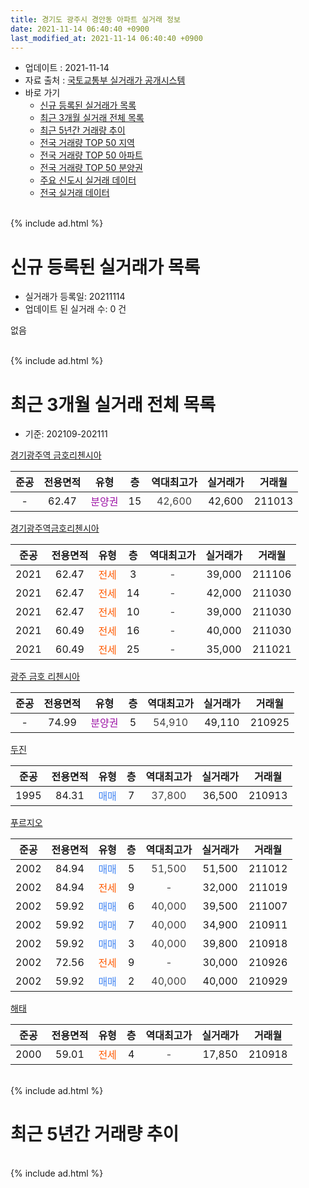 ```yaml
---
title: 경기도 광주시 경안동 아파트 실거래 정보
date: 2021-11-14 06:40:40 +0900
last_modified_at: 2021-11-14 06:40:40 +0900
---
```


* 업데이트 : 2021-11-14
* 자료 출처 : [국토교통부 실거래가 공개시스템](http://rt.molit.go.kr)
* 바로 가기
    * [신규 등록된 실거래가 목록](#신규-등록된-실거래가-목록)
    * [최근 3개월 실거래 전체 목록](#최근-3개월-실거래-전체-목록)
    * [최근 5년간 거래량 추이](#최근-5년간-거래량-추이)
    * [전국 거래량 TOP 50 지역](https://inasie.github.io/apt-trade-info/최근-3개월-전국에서-가장-거래가-많이-발생한-지역)
    * [전국 거래량 TOP 50 아파트](https://inasie.github.io/apt-trade-info/최근-3개월-전국에서-가장-거래가-많이-발생한-아파트)
    * [전국 거래량 TOP 50 분양권](https://inasie.github.io/apt-trade-info/최근-3개월-전국에서-가장-거래가-많이-발생한-분양권)
    * [주요 신도시 실거래 데이터](https://inasie.github.io/apt-trade-info/주요-신도시)
    * [전국 실거래 데이터](https://inasie.github.io/apt-trade-info/전국)
<br>
{% include ad.html %}
<br>

# 신규 등록된 실거래가 목록
* 실거래가 등록일: 20211114
* 업데이트 된 실거래 수: 0 건

없음

<br>
{% include ad.html %}
<br>

# 최근 3개월 실거래 전체 목록
* 기준: 202109-202111


[경기광주역 금호리첸시아](https://search.naver.com/search.naver?query=%EA%B2%BD%EA%B8%B0%EB%8F%84+%EA%B4%91%EC%A3%BC%EC%8B%9C+%EA%B2%BD%EC%95%88%EB%8F%99+%EA%B2%BD%EA%B8%B0%EA%B4%91%EC%A3%BC%EC%97%AD+%EA%B8%88%ED%98%B8%EB%A6%AC%EC%B2%B8%EC%8B%9C%EC%95%84)

|준공|전용면적|유형|층|역대최고가|실거래가|거래월|
|:---:|:---:|:---:|:---:|:---:|:---:|:---:|
|-|62.47|<span style="color:#9C11A5">분양권</span>|15|<span style="color:#444444">42,600</span>|42,600|211013|

[경기광주역금호리첸시아](https://search.naver.com/search.naver?query=%EA%B2%BD%EA%B8%B0%EB%8F%84+%EA%B4%91%EC%A3%BC%EC%8B%9C+%EA%B2%BD%EC%95%88%EB%8F%99+%EA%B2%BD%EA%B8%B0%EA%B4%91%EC%A3%BC%EC%97%AD%EA%B8%88%ED%98%B8%EB%A6%AC%EC%B2%B8%EC%8B%9C%EC%95%84)

|준공|전용면적|유형|층|역대최고가|실거래가|거래월|
|:---:|:---:|:---:|:---:|:---:|:---:|:---:|
|2021|62.47|<span style="color:#ff5a00">전세</span>|3|<span style="color:#444444">-</span>|39,000|211106|
|2021|62.47|<span style="color:#ff5a00">전세</span>|14|<span style="color:#444444">-</span>|42,000|211030|
|2021|62.47|<span style="color:#ff5a00">전세</span>|10|<span style="color:#444444">-</span>|39,000|211030|
|2021|60.49|<span style="color:#ff5a00">전세</span>|16|<span style="color:#444444">-</span>|40,000|211030|
|2021|60.49|<span style="color:#ff5a00">전세</span>|25|<span style="color:#444444">-</span>|35,000|211021|

[광주 금호 리첸시아](https://search.naver.com/search.naver?query=%EA%B2%BD%EA%B8%B0%EB%8F%84+%EA%B4%91%EC%A3%BC%EC%8B%9C+%EA%B2%BD%EC%95%88%EB%8F%99+%EA%B4%91%EC%A3%BC+%EA%B8%88%ED%98%B8+%EB%A6%AC%EC%B2%B8%EC%8B%9C%EC%95%84)

|준공|전용면적|유형|층|역대최고가|실거래가|거래월|
|:---:|:---:|:---:|:---:|:---:|:---:|:---:|
|-|74.99|<span style="color:#9C11A5">분양권</span>|5|<span style="color:#444444">54,910</span>|49,110|210925|

[두진](https://search.naver.com/search.naver?query=%EA%B2%BD%EA%B8%B0%EB%8F%84+%EA%B4%91%EC%A3%BC%EC%8B%9C+%EA%B2%BD%EC%95%88%EB%8F%99+%EB%91%90%EC%A7%84)

|준공|전용면적|유형|층|역대최고가|실거래가|거래월|
|:---:|:---:|:---:|:---:|:---:|:---:|:---:|
|1995|84.31|<span style="color:#4285f3">매매</span>|7|<span style="color:#444444">37,800</span>|36,500|210913|

[푸르지오](https://search.naver.com/search.naver?query=%EA%B2%BD%EA%B8%B0%EB%8F%84+%EA%B4%91%EC%A3%BC%EC%8B%9C+%EA%B2%BD%EC%95%88%EB%8F%99+%ED%91%B8%EB%A5%B4%EC%A7%80%EC%98%A4)

|준공|전용면적|유형|층|역대최고가|실거래가|거래월|
|:---:|:---:|:---:|:---:|:---:|:---:|:---:|
|2002|84.94|<span style="color:#4285f3">매매</span>|5|<span style="color:#444444">51,500</span>|51,500|211012|
|2002|84.94|<span style="color:#ff5a00">전세</span>|9|<span style="color:#444444">-</span>|32,000|211019|
|2002|59.92|<span style="color:#4285f3">매매</span>|6|<span style="color:#444444">40,000</span>|39,500|211007|
|2002|59.92|<span style="color:#4285f3">매매</span>|7|<span style="color:#444444">40,000</span>|34,900|210911|
|2002|59.92|<span style="color:#4285f3">매매</span>|3|<span style="color:#444444">40,000</span>|39,800|210918|
|2002|72.56|<span style="color:#ff5a00">전세</span>|9|<span style="color:#444444">-</span>|30,000|210926|
|2002|59.92|<span style="color:#4285f3">매매</span>|2|<span style="color:#444444">40,000</span>|40,000|210929|

[해태](https://search.naver.com/search.naver?query=%EA%B2%BD%EA%B8%B0%EB%8F%84+%EA%B4%91%EC%A3%BC%EC%8B%9C+%EA%B2%BD%EC%95%88%EB%8F%99+%ED%95%B4%ED%83%9C)

|준공|전용면적|유형|층|역대최고가|실거래가|거래월|
|:---:|:---:|:---:|:---:|:---:|:---:|:---:|
|2000|59.01|<span style="color:#ff5a00">전세</span>|4|<span style="color:#444444">-</span>|17,850|210918|


<br>
{% include ad.html %}
<br>

# 최근 5년간 거래량 추이


<div style="width:100%;">
    <canvas id="deal_progress" height="200"></canvas>
</div>

<script>
new Chart(document.getElementById("deal_progress"), {
    type: 'line',
    data: {
        labels: ['201611','201612','201701','201702','201703','201704','201705','201706','201707','201708','201709','201710','201711','201712','201801','201802','201803','201804','201805','201806','201807','201808','201809','201810','201811','201812','201901','201902','201903','201904','201905','201906','201907','201908','201909','201910','201911','201912','202001','202002','202003','202004','202005','202006','202007','202008','202009','202010','202011','202012','202101','202102','202103','202104','202105','202106','202107','202108','202109','202110','202111'],
        datasets: [{
            label: '매매',
            pointRadius: 1,
            data: [3, 2, 5, 8, 3, 4, 11, 7, 6, 3, 4, 5, 2, 1, 2, 3, 6, 2, 2, 8, 1, 4, 6, 5, 4, 2, 2, 3, 6, 3, 28, 9, 20, 18, 15, 8, 16, 8, 7, 7, 6, 15, 10, 17, 17, 6, 4, 14, 11, 12, 8, 5, 11, 22, 18, 6, 7, 8, 5, 3, 0],
            borderColor: "rgba(255, 201, 14, 1)",
            backgroundColor: "rgba(255, 201, 14, 0.5)",
            fill: false,
            lineTension: 0
        },{
            label: '전월세',
            pointRadius: 1,
            data: [5, 7, 4, 4, 9, 4, 3, 5, 2, 4, 8, 3, 7, 1, 1, 4, 10, 4, 7, 7, 4, 1, 2, 6, 3, 1, 1, 1, 3, 5, 2, 2, 2, 4, 3, 3, 4, 6, 0, 2, 2, 3, 7, 7, 7, 4, 5, 0, 3, 5, 4, 1, 3, 7, 4, 0, 5, 4, 2, 5, 1],
            borderColor: "rgba(0, 141, 185, 1)",
            backgroundColor: "rgba(0, 141, 185, 0.5)",
            fill: false,
            lineTension: 0
        }
        ]
    },
    options: {
        responsive: true,
        title: {
            display: false
        },
        tooltips: {
            mode: 'index',
            intersect: false
        },
        hover: {
            mode: 'nearest',
            intersect: true
        },
        scales: {
            xAxes: [{
                display: true,
                scaleLabel: {
                    display: true,
                    labelString: '년/월'
                }
            }],
            yAxes: [{
                display: true,
                ticks: {
                    suggestedMin: 0,
                },
                scaleLabel: {
                    display: true,
                    labelString: '실거래 수'
                }
            }]
        }
    }
});

</script>


<br>
{% include ad.html %}
<br>

